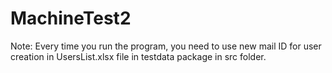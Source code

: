 # MachineTest2
Note: Every time you run the program, you need to use new mail ID for user creation in UsersList.xlsx file in testdata package in src folder. 
